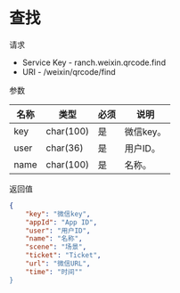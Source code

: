 # 查找

请求
- Service Key - ranch.weixin.qrcode.find
- URI - /weixin/qrcode/find

参数

|名称|类型|必须|说明|
|---|---|---|---|
|key|char(100)|是|微信key。|
|user|char(36)|是|用户ID。|
|name|char(100)|是|名称。|

返回值
```json
{
    "key": "微信key",
    "appId": "App ID",
    "user": "用户ID",
    "name": "名称",
    "scene": "场景",
    "ticket": "Ticket",
    "url": "微信URL",
    "time": "时间""
}
```
